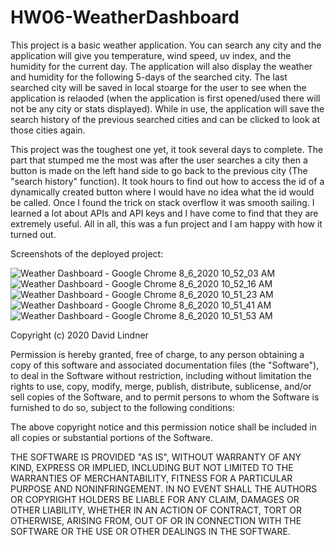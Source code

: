 # HW06-WeatherDashboard

This project is a basic weather application. You can search any city and the application will give you temperature, wind speed, uv index, and the humidity for the current day. The application will also display the weather and humidity for the following 5-days of the searched city. The last searched city will be saved in local stoarge for the user to see when the application is relaoded (when the application is first opened/used there will not be any city or stats displayed). While in use, the application will save the search history of the previous searched cities and can be clicked to look at those cities again. 

This project was the toughest one yet, it took several days to complete. The part that stumped me the most was after the user searches a city then a button is made on the left hand side to go back to the previous city (The "search history" function). It took hours to find out how to access the id of a dynamically created button where I would have no idea what the id would be called. Once I found the trick on stack overflow it was smooth sailing. I learned a lot about APIs and API keys and I have come to find that they are extremely useful. All in all, this was a fun project and I am happy with how it turned out.

Screenshots of the deployed project:

![Weather Dashboard - Google Chrome 8_6_2020 10_52_03 AM](https://user-images.githubusercontent.com/65383133/89566770-85bd4100-d7d5-11ea-972b-3ae9d97a8815.png)
![Weather Dashboard - Google Chrome 8_6_2020 10_52_16 AM](https://user-images.githubusercontent.com/65383133/89566772-8655d780-d7d5-11ea-85bc-3ad7a52a7b92.png)
![Weather Dashboard - Google Chrome 8_6_2020 10_51_23 AM](https://user-images.githubusercontent.com/65383133/89566773-86ee6e00-d7d5-11ea-8d6f-6c79effa1b99.png)
![Weather Dashboard - Google Chrome 8_6_2020 10_51_41 AM](https://user-images.githubusercontent.com/65383133/89566774-86ee6e00-d7d5-11ea-9cfa-6ffead15bb57.png)
![Weather Dashboard - Google Chrome 8_6_2020 10_51_53 AM](https://user-images.githubusercontent.com/65383133/89566775-87870480-d7d5-11ea-94e3-4429fe623751.png)

Copyright (c) 2020 David Lindner

Permission is hereby granted, free of charge, to any person obtaining a copy
of this software and associated documentation files (the "Software"), to deal
in the Software without restriction, including without limitation the rights
to use, copy, modify, merge, publish, distribute, sublicense, and/or sell
copies of the Software, and to permit persons to whom the Software is
furnished to do so, subject to the following conditions:

The above copyright notice and this permission notice shall be included in all
copies or substantial portions of the Software.

THE SOFTWARE IS PROVIDED "AS IS", WITHOUT WARRANTY OF ANY KIND, EXPRESS OR
IMPLIED, INCLUDING BUT NOT LIMITED TO THE WARRANTIES OF MERCHANTABILITY,
FITNESS FOR A PARTICULAR PURPOSE AND NONINFRINGEMENT. IN NO EVENT SHALL THE
AUTHORS OR COPYRIGHT HOLDERS BE LIABLE FOR ANY CLAIM, DAMAGES OR OTHER
LIABILITY, WHETHER IN AN ACTION OF CONTRACT, TORT OR OTHERWISE, ARISING FROM,
OUT OF OR IN CONNECTION WITH THE SOFTWARE OR THE USE OR OTHER DEALINGS IN THE
SOFTWARE.
